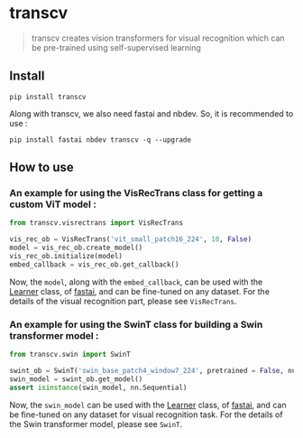 # transcv
> transcv creates vision transformers for visual recognition which can be pre-trained using self-supervised learning 


## Install

`pip install transcv`

Along with transcv, we also need fastai and nbdev. So, it is recommended to use :

`pip install fastai nbdev transcv -q --upgrade`

## How to use

### An example for using the VisRecTrans class for getting a custom ViT model :

```python
from transcv.visrectrans import VisRecTrans
```

```python
vis_rec_ob = VisRecTrans('vit_small_patch16_224', 10, False)
model = vis_rec_ob.create_model()
vis_rec_ob.initialize(model)
embed_callback = vis_rec_ob.get_callback()
```

Now, the `model`, along with the `embed_callback`, can be used with the [Learner](https://docs.fast.ai/learner.html#Learner) class, of [fastai](https://docs.fast.ai), and can be fine-tuned on any dataset. For the details of the visual recognition part, please see `VisRecTrans`.

### An example for using the SwinT class for building a Swin transformer model :

```python
from transcv.swin import SwinT
```

```python
swint_ob = SwinT('swin_base_patch4_window7_224', pretrained = False, num_classes = 10)
swin_model = swint_ob.get_model()
assert isinstance(swin_model, nn.Sequential)
```

Now, the `swin_model` can be used with the [Learner](https://docs.fast.ai/learner.html#Learner) class, of [fastai](https://docs.fast.ai), and can be fine-tuned on any dataset for visual recognition task. For the details of the Swin transformer model, please see `SwinT`.
